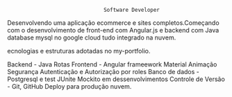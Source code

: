                                    Software Developer

Desenvolvendo uma aplicação ecommerce e sites completos.Começando com o desenvolvimento de front-end com Angular.js e backend com Java database mysql no google cloud tudo integrado na nuvem.

ecnologias e estruturas adotadas no my-portfolio.

Backend - Java
Rotas Frontend - Angular frameework Material Animação Segurança 
Autenticação e Autorização por roles 
Banco de dados - Postgresql e test JUnite Mockito em dessenvolvimentos
Controle de Versão - Git, GitHub Deploy para produção nuvem.
